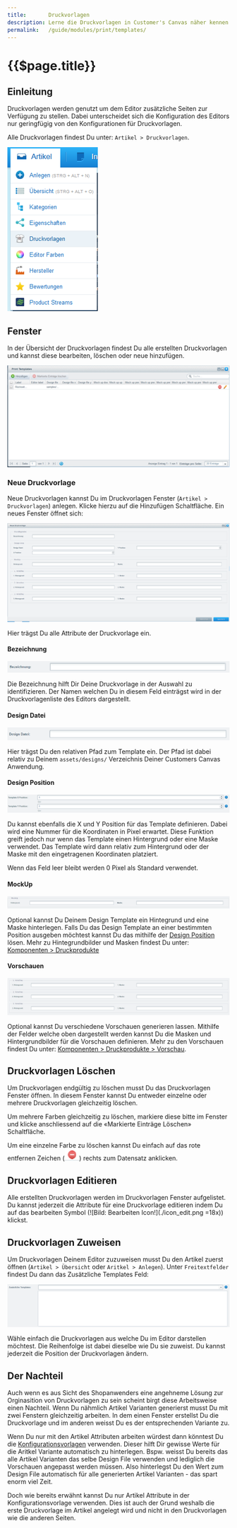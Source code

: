 ```yaml
---
title:       Druckvorlagen
description: Lerne die Druckvorlagen in Customer's Canvas näher kennen.
permalink:   /guide/modules/print/templates/
---
```


{{$page.title}}
================================================================================

Einleitung 
--------------------------------------------------------------------------------

Druckvorlagen werden genutzt um dem Editor zusätzliche Seiten zur Verfügung
zu stellen. Dabei unterscheidet sich die Konfiguration des Editors nur 
geringfügig von den Konfigurationen für Druckvorlagen.

Alle Druckvorlagen findest Du unter: `Artikel > Druckvorlagen`.

![Bild: Menü Druckvorlagen!](./menu_print_templates.png)

Fenster
--------------------------------------------------------------------------------

In der Übersicht der Druckvorlagen findest Du alle erstellten Druckvorlagen
und kannst diese bearbeiten, löschen oder neue hinzufügen.

![Bild: Fenster Druckvorlagen!](./window_print_templates.png)

### Neue Druckvorlage

Neue Druckvorlagen kannst Du im Druckvorlagen Fenster (`Artikel > Druckvorlagen`)
anlegen. Klicke hierzu auf die Hinzufügen Schaltfläche. Ein neues
Fenster öffnet sich:

![Bild: Neue Druckvorlage!](./new_print_template.png)

Hier trägst Du alle Attribute der Druckvorlage ein.

#### Bezeichnung

![Bild: Bezeichnung Feld!](./field_label.png)

Die Bezeichnung hilft Dir Deine Druckvorlage in der Auswahl zu identifizieren.
Der Namen welchen Du in diesem Feld einträgst wird in der Druckvorlagenliste
des Editors dargestellt.

#### Design Datei

![Bild: Design Datei Feld!](./field_design_file.png)

Hier trägst Du den relativen Pfad zum Template ein. Der Pfad ist dabei 
relativ zu Deinem `assets/designs/` Verzeichnis Deiner Customers Canvas
Anwendung.

#### Design Position

![Bild: Design Position!](../../editor/fields_design_location.png)

Du kannst ebenfalls die X und Y Position für das Template definieren.
Dabei wird eine Nummer für die Koordinaten in Pixel erwartet. Diese 
Funktion greift jedoch nur wenn das Template einen Hintergrund oder eine
Maske verwendet. Das Template wird dann relativ zum Hintergrund oder
der Maske mit den eingetragenen Koordinaten platziert. 

Wenn das Feld leer bleibt werden 0 Pixel als Standard verwendet.

#### MockUp

![Bild: Fieldset MockUp!](./fieldset_mockup.png)

Optional kannst Du Deinem Design Template ein Hintegrund und eine Maske hinterlegen. Falls Du das Design Template
an einer bestimmten Position ausgeben möchtest kannst Du das mithilfe der
[Design Position](#design-position) lösen. Mehr zu Hintegrundbilder und Masken findest
Du unter: [Komponenten > Druckprodukte](../product/)

#### Vorschauen

![Bild: Vorschau Felder!](./fields_preview.png)

Optional kannst Du verschiedene Vorschauen generieren lassen. Mithilfe
der Felder welche oben dargestellt werden kannst Du die Masken und Hintergrundbilder
für die Vorschauen definieren. Mehr zu den Vorschauen findest
Du unter: [Komponenten > Druckprodukte > Vorschau](../product/#vorschau).

Druckvorlagen Löschen
--------------------------------------------------------------------------------

Um Druckvorlagen endgültig zu löschen musst Du das Druckvorlagen Fenster
öffnen. In diesem Fenster kannst Du entweder einzelne oder mehrere Druckvorlagen
gleichzeitig löschen.

Um mehrere Farben gleichzeitig zu löschen, markiere diese bitte im Fenster
und klicke anschliessend auf die «Markierte Einträge Löschen» Schaltfläche.

Um eine einzelne Farbe zu löschen kannst Du einfach auf das rote entfernen
Zeichen (![Bild: Löschen Icon!](./icon_delete.png)) rechts zum Datensatz anklicken.

Druckvorlagen Editieren
--------------------------------------------------------------------------------

Alle erstellten Druckvorlagen werden im Druckvorlagen Fenster aufgelistet.
Du kannst jederzeit die Attribute für eine Druckvorlage editieren indem
Du auf das bearbeiten Symbol (![Bild: Bearbeiten Icon!](./icon_edit.png  =18x))
klickst.

Druckvorlagen Zuweisen
--------------------------------------------------------------------------------

Um Druckvorlagen Deinem Editor zuzuweisen musst Du den Artikel zuerst 
öffnen (`Artikel > Übersicht` oder `Aritkel > Anlegen`). Unter `Freitextfelder`
findest Du dann das Zusätzliche Templates Feld:

![Bild: Zusätzliche Templates Feld!](./field_additional_templates.png)

Wähle einfach die Druckvorlagen aus welche Du im Editor darstellen möchtest.
Die Reihenfolge ist dabei dieselbe wie Du sie zuweist. Du kannst jederzeit
die Position der Druckvorlagen ändern.

Der Nachteil
--------------------------------------------------------------------------------

Auch wenn es aus Sicht des Shopanwenders eine angehneme Lösung zur Orginasition
von Druckvorlagen zu sein scheint birgt diese Arbeitsweise einen Nachteil.
Wenn Du nähmlich Artikel Varianten generierst musst Du mit zwei Fenstern
gleichzeitig arbeiten. In dem einen Fenster erstellst Du die Druckvorlage
und im anderen weisst Du es der entsprechenden Variante zu. 

Wenn Du nur
mit den Artikel Attributen arbeiten würdest dann könntest Du die [Konfigurationsvorlagen]
verwenden. Dieser hilft Dir gewisse Werte für die Aritkel Variante automatisch 
zu hinterlegen. Bspw. weisst Du bereits das alle Artikel Varianten das 
selbe Design File verwenden und lediglich die Vorschauen angepasst werden
müssen. Also hinterlegst Du den Wert zum Design File automatisch für alle
generierten Artikel Varianten - das spart enorm viel Zeit.

Doch wie bereits erwähnt kannst Du nur Artikel Attribute in der Konfigurationsvorlage
verwenden. Dies ist auch der Grund weshalb die erste Druckvorlage im Artikel
angelegt wird und nicht in den Druckvorlagen wie die anderen Seiten.

[konfigurationsvorlagen]: https://docs.shopware.com/de/shopware-5-de/produkte-und-kategorien/varianten#set-abhaengigkeiten

